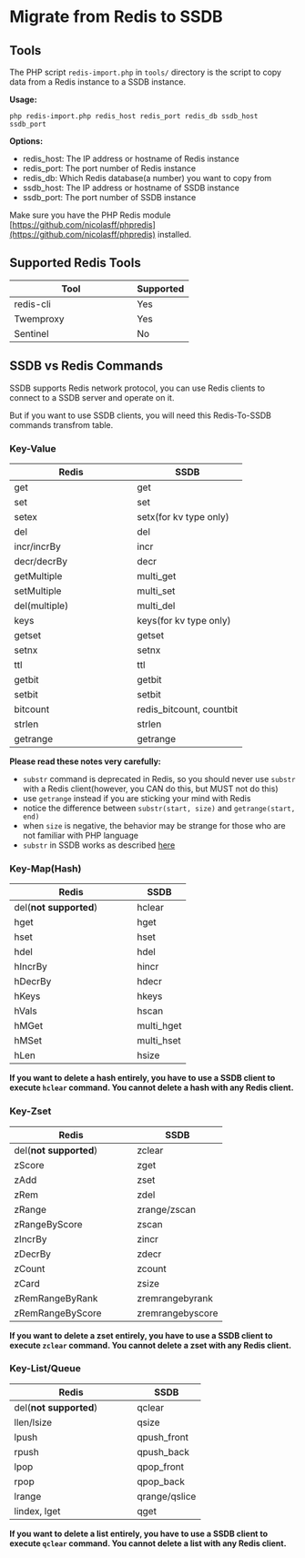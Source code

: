 # Migrate from Redis to SSDB

## Tools

The PHP script ```redis-import.php``` in ```tools/``` directory is the script to copy data from a Redis instance to a SSDB instance.

__Usage:__

```
php redis-import.php redis_host redis_port redis_db ssdb_host ssdb_port
```

__Options:__

* redis_host: The IP address or hostname of Redis instance
* redis_port: The port number of Redis instance
* redis_db: Which Redis database(a number) you want to copy from
* ssdb_host: The IP address or hostname of SSDB instance
* ssdb_port: The port number of SSDB instance

Make sure you have the PHP Redis module [https://github.com/nicolasff/phpredis](https://github.com/nicolasff/phpredis) installed.


<a name="redis-tools"></a>

## Supported Redis Tools

<table class="table">
<thead>
	<tr>
		<th width="200">Tool</th>
		<th>Supported</th>
	</tr>
</thead>
<tbody>
	<tr>
		<td>redis-cli</td>
		<td><span class="label label-success">Yes</span></td>
	</tr>
	<tr>
		<td>Twemproxy</td>
		<td><span class="label label-success">Yes</span></td>
	</tr>
	<tr>
		<td>Sentinel</td>
		<td><span class="label label-default">No</span></td>
	</tr>
</tbody>
</table>


## SSDB vs Redis Commands

SSDB supports Redis network protocol, you can use Redis clients to connect to a SSDB server and operate on it.

But if you want to use SSDB clients, you will need this Redis-To-SSDB commands transfrom table.

### Key-Value

<table class="table table-striped">
<thead>
	<tr>
		<th width="200">Redis</th>
		<th>SSDB</th>
	</tr>
</thead>
<tbody>
	<tr><td>get</td><td>get</td></tr>
	<tr><td>set</td><td>set</td></tr>
	<tr><td>setex</td><td>setx(for kv type only)</td></tr>
	<tr><td>del</td><td>del</td></tr>
	<tr><td>incr/incrBy</td><td>incr</td></tr>
	<tr><td>decr/decrBy</td><td>decr</td></tr>
	<tr><td>getMultiple</td><td>multi_get</td></tr>
	<tr><td>setMultiple</td><td>multi_set</td></tr>
	<tr><td>del(multiple)</td><td>multi_del</td></tr>
	<tr><td>keys</td><td>keys(for kv type only)</td></tr>
	<tr><td>getset</td><td>getset</td></tr>
	<tr><td>setnx</td><td>setnx</td></tr>
	<tr><td>ttl</td><td>ttl</td></tr>
	<tr><td>getbit</td><td>getbit</td></tr>
	<tr><td>setbit</td><td>setbit</td></tr>
	<tr><td>bitcount</td><td>redis_bitcount, countbit</td></tr>
	<tr><td>strlen</td><td>strlen</td></tr>
	<tr><td>getrange</td><td>getrange</td></tr>
</tbody>
</table>

__Please read these notes very carefully:__

* `substr` command is deprecated in Redis, so you should never use `substr` with a Redis client(however, you CAN do this, but MUST not do this)
* use `getrange` instead if you are sticking your mind with Redis
* notice the difference between `substr(start, size)` and `getrange(start, end)`
* when `size` is negative, the behavior may be strange for those who are not familiar with PHP language
* `substr` in SSDB works as described [here](http://ssdb.io/docs/php/content.html#m-substr)


### Key-Map(Hash)

<table class="table table-striped">
<thead>
	<tr>
		<th width="200">Redis</th>
		<th>SSDB</th>
	</tr>
</thead>
<tbody>
	<tr><td>del(<b>not supported</b>)</td><td>hclear</td></tr>
	<tr><td>hget</td><td>hget</td></tr>
	<tr><td>hset</td><td>hset</td></tr>
	<tr><td>hdel</td><td>hdel</td></tr>
	<tr><td>hIncrBy</td><td>hincr</td></tr>
	<tr><td>hDecrBy</td><td>hdecr</td></tr>
	<tr><td>hKeys</td><td>hkeys</td></tr>
	<tr><td>hVals</td><td>hscan</td></tr>
	<tr><td>hMGet</td><td>multi_hget</td></tr>
	<tr><td>hMSet</td><td>multi_hset</td></tr>
	<tr><td>hLen</td><td>hsize</td></tr>
</tbody>
</table>

__If you want to delete a hash entirely, you have to use a SSDB client to execute `hclear` command. You cannot delete a hash with any Redis client.__


### Key-Zset

<table class="table table-striped">
<thead>
	<tr>
		<th width="200">Redis</th>
		<th>SSDB</th>
	</tr>
</thead>
<tbody>
	<tr><td>del(<b>not supported</b>)</td><td>zclear</td></tr>
	<tr><td>zScore</td><td>zget</td></tr>
	<tr><td>zAdd</td><td>zset</td></tr>
	<tr><td>zRem</td><td>zdel</td></tr>
	<tr><td>zRange</td><td>zrange/zscan</td></tr>
	<tr><td>zRangeByScore</td><td>zscan</td></tr>
	<tr><td>zIncrBy</td><td>zincr</td></tr>
	<tr><td>zDecrBy</td><td>zdecr</td></tr>
	<tr><td>zCount</td><td>zcount</td></tr>
	<tr><td>zCard</td><td>zsize</td></tr>
	<tr><td>zRemRangeByRank</td><td>zremrangebyrank</td></tr>
	<tr><td>zRemRangeByScore</td><td>zremrangebyscore</td></tr>
</tbody>
</table>

__If you want to delete a zset entirely, you have to use a SSDB client to execute `zclear` command. You cannot delete a zset with any Redis client.__


### Key-List/Queue

<table class="table table-striped">
<thead>
	<tr>
		<th width="200">Redis</th>
		<th>SSDB</th>
	</tr>
</thead>
<tbody>
	<tr><td>del(<b>not supported</b>)</td><td>qclear</td></tr>
	<tr><td>llen/lsize</td><td>qsize</td></tr>
	<tr><td>lpush</td><td>qpush_front</td></tr>
	<tr><td>rpush</td><td>qpush_back</td></tr>
	<tr><td>lpop</td><td>qpop_front</td></tr>
	<tr><td>rpop</td><td>qpop_back</td></tr>
	<tr><td>lrange</td><td>qrange/qslice</td></tr>
	<tr><td>lindex, lget</td><td>qget</td></tr>
</tbody>
</table>

__If you want to delete a list entirely, you have to use a SSDB client to execute `qclear` command. You cannot delete a list with any Redis client.__

